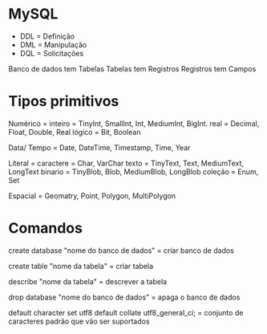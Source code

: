 # MySQL
- DDL = Definição
- DML = Manipulação
- DQL = Solicitações

Banco de dados tem Tabelas
Tabelas tem Registros
Registros tem Campos

# Tipos primitivos
Numérico = 
    inteiro = TinyInt, SmallInt, Int, MediumInt, BigInt.
    real = Decimal, Float, Double, Real
    lógico = Bit, Boolean

Data/ Tempo = Date, DateTime, Timestamp, Time, Year

Literal = 
    caractere = Char, VarChar
    texto = TinyText, Text, MediumText, LongText
    binario = TinyBlob, Blob, MediumBlob, LongBlob
    coleção = Enum, Set

Espacial = Geomatry, Point, Polygon, MultiPolygon

# Comandos
create database "nome do banco de dados" = criar banco de dados

create table "nome da tabela" = criar tabela

describe "nome da tabela" = descrever a tabela

drop database "nome do banco de dados" = apaga o banco de dados

default character set utf8 
default collate utf8_general_ci; = conjunto de caracteres padrão que vão ser suportados